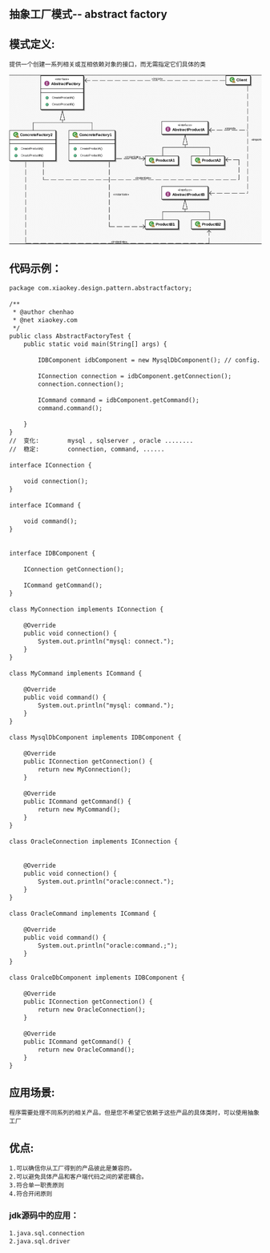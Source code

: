 ## 抽象工厂模式-- abstract factory
## 模式定义:
    提供一个创建一系列相关或互相依赖对象的接口，而无需指定它们具体的类
![alt text](./image/abstractFactory.png "Abstract Factory class diagram")
## 代码示例：
```
package com.xiaokey.design.pattern.abstractfactory;

/**
 * @author chenhao
 * @net xiaokey.com
 */
public class AbstractFactoryTest {
    public static void main(String[] args) {

        IDBComponent idbComponent = new MysqlDbComponent(); // config.

        IConnection connection = idbComponent.getConnection();
        connection.connection();

        ICommand command = idbComponent.getCommand();
        command.command();

    }
}
//  变化:        mysql , sqlserver , oracle ........
//  稳定:        connection, command, ......

interface IConnection {

    void connection();
}

interface ICommand {

    void command();
}


interface IDBComponent {

    IConnection getConnection();

    ICommand getCommand();
}

class MyConnection implements IConnection {

    @Override
    public void connection() {
        System.out.println("mysql: connect.");
    }
}

class MyCommand implements ICommand {

    @Override
    public void command() {
        System.out.println("mysql: command.");
    }
}

class MysqlDbComponent implements IDBComponent {

    @Override
    public IConnection getConnection() {
        return new MyConnection();
    }

    @Override
    public ICommand getCommand() {
        return new MyCommand();
    }
}

class OracleConnection implements IConnection {


    @Override
    public void connection() {
        System.out.println("oracle:connect.");
    }
}

class OracleCommand implements ICommand {

    @Override
    public void command() {
        System.out.println("oracle:command.;");
    }
}

class OralceDbComponent implements IDBComponent {

    @Override
    public IConnection getConnection() {
        return new OracleConnection();
    }

    @Override
    public ICommand getCommand() {
        return new OracleCommand();
    }
}
```


## 应用场景:
    程序需要处理不同系列的相关产品，但是您不希望它依赖于这些产品的具体类时，可以使用抽象工厂

## 优点:
    1.可以确信你从工厂得到的产品彼此是兼容的。
    2.可以避免具体产品和客户端代码之间的紧密耦合。
    3.符合单一职责原则
    4.符合开闭原则

### jdk源码中的应用：
    1.java.sql.connection
    2.java.sql.driver